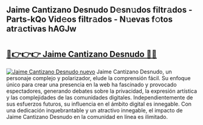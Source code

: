 ## Jaime Cantizano Desnudo D𝚎sn𝚞dos filtr𝚊dos - Parts-kQo Vid𝚎os filtr𝚊dos - N𝚞evas f𝚘tos atr𝚊ctivas hAGJw

# <h2><a href="http://mb48xs.tromn.icu/?c=Jaime+Cantizano+Desnudo">🔗👉👉👉 Jaime Cantizano Desnudo 🔗🔗</a></h2>

[![Jaime Cantizano Desnudo nuevo](https://i.imgur.com/pEAQMta.gif)](http://mb48xs.tromn.icu/?c=Jaime+Cantizano+Desnudo)
Jaime Cantizano Desnudo, un personaje complejo y polarizador, elude la comprensión fácil. Su enfoque único para crear una presencia en la web ha fascinado y provocado espectadores, generando debates sobre la privacidad, la expresión artística y las complejidades de las comunidades digitales. Independientemente de sus esfuerzos futuros, su influencia en el ámbito digital es innegable. Con una dedicación inquebrantable y un atractivo innegable, el impacto de Jaime Cantizano Desnudo en la comunidad en línea es ilimitado.
